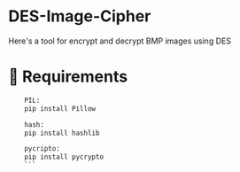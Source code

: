 # DES-Image-Cipher
Here's a tool for encrypt and decrypt BMP images using DES

# 🏁 Requirements
```bash
    PIL:
    pip install Pillow

    hash:
    pip install hashlib

    pycripto:
    pip install pycrypto
    ```
